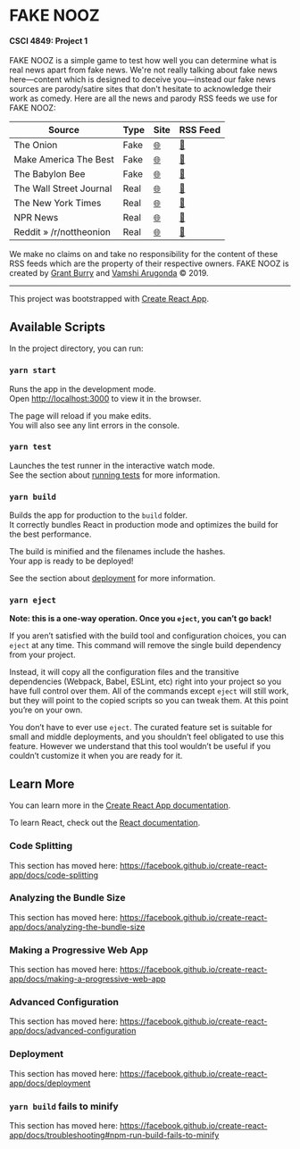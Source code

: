 # FAKE NOOZ

#### CSCI 4849: Project 1

FAKE NOOZ is a simple game to test how well you can determine what is real news apart from fake news. We're not really talking about fake news here—content which is designed to deceive you—instead our fake news sources are parody/satire sites that don't hesitate to acknowledge their work as comedy. Here are all the news and parody RSS feeds we use for FAKE NOOZ:

| Source                  | Type | Site                                      | RSS Feed                                                      |
|-------------------------|------|-------------------------------------------|---------------------------------------------------------------|
| The Onion               | Fake | [🌐](https://www.theonion.com)| [📰](https://www.theonion.com/rss)|
| Make America The Best   | Fake | [🌐](http://makeamericathebest.com)| [📰](http://makeamericathebest.com/feed/)|
| The Babylon Bee         | Fake | [🌐](https://babylonbee.com)| [📰](https://babylonbee.com/feed)|
| The Wall Street Journal | Real | [🌐](https://www.wsj.com/news/world)| [📰](https://www.wsj.com/xml/rss/3_7085.xml)|
| The New York Times      | Real | [🌐](https://www.nytimes.com)| [📰](http://rss.nytimes.com/services/xml/rss/nyt/HomePage.xml)|
| NPR News                | Real | [🌐](https://www.npr.org/sections/news)    | [📰](https://www.npr.org/rss/rss.php?id=1001)|
| Reddit » /r/nottheonion | Real | [🌐](https://www.reddit.com/r/nottheonion) | [📰](https://www.reddit.com/r/nottheonion/.rss)|

We make no claims on and take no responsibility for the content of these RSS feeds which are the property of their respective owners. FAKE NOOZ is created by [Grant Burry](https://github.com/Burry) and [Vamshi Arugonda](https://github.com/varugonda) © 2019.

---

This project was bootstrapped with [Create React App](https://github.com/facebook/create-react-app).

## Available Scripts

In the project directory, you can run:

### `yarn start`

Runs the app in the development mode.<br>
Open [http://localhost:3000](http://localhost:3000) to view it in the browser.

The page will reload if you make edits.<br>
You will also see any lint errors in the console.

### `yarn test`

Launches the test runner in the interactive watch mode.<br>
See the section about [running tests](https://facebook.github.io/create-react-app/docs/running-tests) for more information.

### `yarn build`

Builds the app for production to the `build` folder.<br>
It correctly bundles React in production mode and optimizes the build for the best performance.

The build is minified and the filenames include the hashes.<br>
Your app is ready to be deployed!

See the section about [deployment](https://facebook.github.io/create-react-app/docs/deployment) for more information.

### `yarn eject`

**Note: this is a one-way operation. Once you `eject`, you can’t go back!**

If you aren’t satisfied with the build tool and configuration choices, you can `eject` at any time. This command will remove the single build dependency from your project.

Instead, it will copy all the configuration files and the transitive dependencies (Webpack, Babel, ESLint, etc) right into your project so you have full control over them. All of the commands except `eject` will still work, but they will point to the copied scripts so you can tweak them. At this point you’re on your own.

You don’t have to ever use `eject`. The curated feature set is suitable for small and middle deployments, and you shouldn’t feel obligated to use this feature. However we understand that this tool wouldn’t be useful if you couldn’t customize it when you are ready for it.

## Learn More

You can learn more in the [Create React App documentation](https://facebook.github.io/create-react-app/docs/getting-started).

To learn React, check out the [React documentation](https://reactjs.org/).

### Code Splitting

This section has moved here: https://facebook.github.io/create-react-app/docs/code-splitting

### Analyzing the Bundle Size

This section has moved here: https://facebook.github.io/create-react-app/docs/analyzing-the-bundle-size

### Making a Progressive Web App

This section has moved here: https://facebook.github.io/create-react-app/docs/making-a-progressive-web-app

### Advanced Configuration

This section has moved here: https://facebook.github.io/create-react-app/docs/advanced-configuration

### Deployment

This section has moved here: https://facebook.github.io/create-react-app/docs/deployment

### `yarn build` fails to minify

This section has moved here: https://facebook.github.io/create-react-app/docs/troubleshooting#npm-run-build-fails-to-minify
